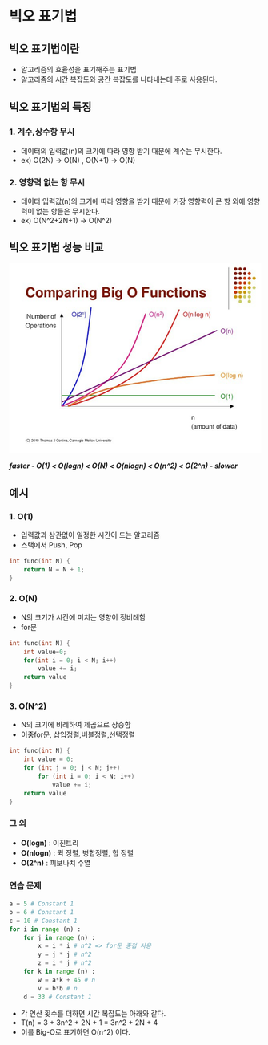 # 빅오 표기법

## 빅오 표기법이란
- 알고리즘의 효율성을 표기해주는 표기법
- 알고리즘의 시간 복잡도와 공간 복잡도를 나타내는데 주로 사용된다.

## 빅오 표기법의 특징

### 1. 계수,상수항 무시
- 데이터의 입력값(n)의 크기에 따라 영향 받기 때문에 계수는 무시한다.
- ex) O(2N) -> O(N) , O(N+1) -> O(N)

### 2. 영향력 없는 항 무시
- 데이터 입력값(n)의 크기에 따라 영향을 받기 때문에 가장 영향력이 큰 항 외에 영향력이 없는 항들은 무시한다.
- ex) O(N^2+2N+1) -> O(N^2)

## 빅오 표기법 성능 비교
![bit-o-compare](../../images/big-o-compare.png "big-o-compare")

***faster - O(1) < O(logn) < O(N) < O(nlogn) < O(n^2) < O(2^n) - slower***

## 예시

### 1. O(1)
- 입력값과 상관없이 일정한 시간이 드는 알고리즘
- 스택에서 Push, Pop
```C
int func(int N) {
    return N = N + 1;
}
```



### 2. O(N)
- N의 크기가 시간에 미치는 영향이 정비례함
- for문
```C
int func(int N) {
    int value=0;
    for(int i = 0; i < N; i++) 
        value += i;
    return value
}
```

### 3. O(N^2)
- N의 크기에 비례하여 제곱으로 상승함
- 이중for문, 삽입정렬,버블정렬,선택정렬
```C
int func(int N) {
    int value = 0;
    for (int j = 0; j < N; j++) 
        for (int i = 0; i < N; i++) 
            value += i;
    return value
}
```

### 그 외
- **O(logn)** : 이진트리
- **O(nlogn)** : 퀵 정렬, 병합정렬, 힙 정렬
- **O(2^n)** : 피보나치 수열

### 연습 문제

```python
a = 5 # Constant 1
b = 6 # Constant 1
c = 10 # Constant 1
for i in range (n) :
    for j in range (n) :
        x = i * i # n^2 => for문 중첩 사용
        y = j * j # n^2
        z = i * j # n^2
    for k in range (n) :
        w = a*k + 45 # n
        v = b*b # n
    d = 33 # Constant 1
```

- 각 연산 횟수를 더하면 시간 복잡도는 아래와 같다.
- T(n) = 3 + 3n^2 + 2N + 1 = 3n^2 + 2N + 4
- 이를 Big-O로 표기하면 O(n^2) 이다.